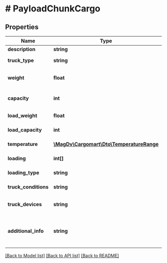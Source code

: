 # # PayloadChunkCargo

## Properties

Name | Type | Description | Notes
------------ | ------------- | ------------- | -------------
**description** | **string** | Перевозимый груз |
**truck_type** | **string** | Наименование типа ТС |
**weight** | **float** | Тоннаж авто из условий заказа(в тоннах) |
**capacity** | **int** | Кубатура авто из условий заказа(в м3) | [optional]
**load_weight** | **float** | Вес груза(в тоннах) | [optional]
**load_capacity** | **int** | Объём груза(в м3) | [optional]
**temperature** | [**\MagDv\Cargomart\Dto\TemperatureRange**](TemperatureRange.md) | Температурный режим | [optional]
**loading** | **int[]** | Типы погрузки-выгрузки |
**loading_type** | **string** | Название способа погрузки | [optional]
**truck_conditions** | **string** | Условия перевозки | [optional]
**truck_devices** | **string** | Дополнительное оборудование машины | [optional]
**additional_info** | **string** | Свободное сопроводительное описание к грузу или транспортировке | [optional]

[[Back to Model list]](../../README.md#models) [[Back to API list]](../../README.md#endpoints) [[Back to README]](../../README.md)
